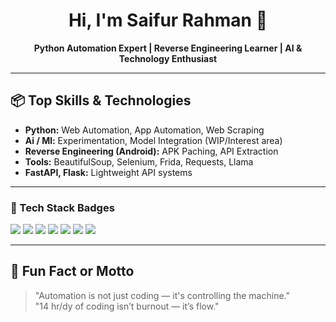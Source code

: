 <h1 align="center">Hi, I'm Saifur Rahman 👋</h1>
<p align="center">
  <b>Python Automation Expert | Reverse Engineering Learner | AI & Technology Enthusiast</b>
</p>

---

## 📦 Top Skills & Technologies

- **Python:** Web Automation, App Automation, Web Scraping
- **Ai / Ml:** Experimentation, Model Integration (WIP/Interest area)
- **Reverse Engineering (Android):** APK Paching, API Extraction
- **Tools:** BeautifulSoup, Selenium, Frida, Requests, Llama
- **FastAPI, Flask:** Lightweight API systems

---


### 📜 Tech Stack Badges

<p>
  <img src="https://img.shields.io/badge/Python-3776AB?style=for-the-badge&logo=python&logoColor=white"/>
  <img src="https://img.shields.io/badge/FastAPI-009688?style=for-the-badge&logo=fastapi&logoColor=white"/>
  <img src="https://img.shields.io/badge/Flask-000000?style=for-the-badge&logo=flask&logoColor=white"/>
  <img src="https://img.shields.io/badge/Termux-000000?style=for-the-badge&logo=termux&logoColor=white"/>
  <img src="https://img.shields.io/badge/ADB-3DDC84?style=for-the-badge&logo=android&logoColor=white"/>
  <img src="https://img.shields.io/badge/Linux-FCC624?style=for-the-badge&logo=linux&logoColor=black"/>
  <img src="https://img.shields.io/badge/Selenium-43B02A?style=for-the-badge&logo=selenium&logoColor=white"/>
</p>

---

## 💬 Fun Fact or Motto

> "Automation is not just coding — it's controlling the machine."  
> "14 hr/dy of coding isn’t burnout — it’s flow."

